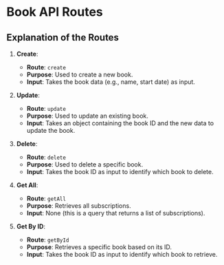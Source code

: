 # Book API Routes

## Explanation of the Routes

1. **Create**:

   - **Route**: `create`
   - **Purpose**: Used to create a new book.
   - **Input**: Takes the book data (e.g., name, start date) as input.

2. **Update**:

   - **Route**: `update`
   - **Purpose**: Used to update an existing book.
   - **Input**: Takes an object containing the book ID and the new data to update the book.

3. **Delete**:

   - **Route**: `delete`
   - **Purpose**: Used to delete a specific book.
   - **Input**: Takes the book ID as input to identify which book to delete.

4. **Get All**:

   - **Route**: `getAll`
   - **Purpose**: Retrieves all subscriptions.
   - **Input**: None (this is a query that returns a list of subscriptions).

5. **Get By ID**:
   - **Route**: `getById`
   - **Purpose**: Retrieves a specific book based on its ID.
   - **Input**: Takes the book ID as input to identify which book to retrieve.
